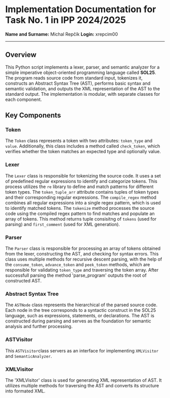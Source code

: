 # Implementation Documentation for Task No. 1 in IPP 2024/2025
**Name and Surname:** Michal Repčík
**Login:** xrepcim00

---
## Overview
This Python script implements a lexer, parser, and semantic analyzer for a simple imperative object-oriented programming language called **SOL25**. The program reads source code from standard input, tokenizes it, constructs an Abstract Syntax Tree (AST), performs basic syntax and semantic validation, and outputs the XML representation of the AST to the standard output. The implementation is modular, with separate classes for each component.

## Key Components
### Token
The `Token` class represents a token with two attributes: `token_type` and `value`. Additionally, this class includes a method called `check_token`, which verifies whether the token matches an expected type and optionally value.

### Lexer
The `Lexer` class is responsible for tokenizing the source code. It uses a set of predefined regular expressions to identify and categorize tokens. This process utilizes the `re` library to define and match patterns for different token types. The `token_tuple_arr` attribute contains tuples of token types and their corresponding regular expressions. The `compile_regex` method combines all regular expressions into a single regex pattern, which is used to identify matched tokens. The `tokenize` method processes the source code using the compiled regex pattern to find matches and populate an array of tokens. This method returns tuple consisitng of `tokens` (used for parsing) and `first_comment` (used for XML generation).

### Parser
The `Parser` class is responsible for processing an array of tokens obtained from the lexer, constructing the AST, and checking for syntax errors. This class uses multiple methods for recursive descent parsing, with the help of the `consume_token`, `advance_token` and `peek_token` methods, which are responsible for validating `token_type` and traversing the token array. After successfull parsing the method 'parse_program' outputs the root of constructed AST.

### Abstract Syntax Tree
The `ASTNode` class represents the hierarchical of the parsed source code. Each node in the tree corresponds to a syntactic construct in the SOL25 language, such as expressions, statements, or declarations. The AST is constructed during parsing and serves as the foundation for semantic analysis and further processing.

### **ASTVisitor**
This `ASTVisitor`class servers as an interface for implementing `XMLVisitor` and `SemanticAnalyzer`.
### XMLVisitor
The 'XMLVisitor' class is used for generating XML representation of AST. It utilizes multiple methods for traversing
the AST and converts its structure into formated XML.